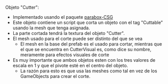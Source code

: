 ﻿Objeto "Cutter":
- Implementado usando el paquete [parabox-CSG](https://github.com/karl-/pb_CSG)
- Este objeto contiene un script que corta un objeto con el tag "Cuttable" usando la mesh que tenga asignada.
- La parte cortada tendrá la textura del objeto "Cutter".
- El mesh usado para el corte puede ser distinto del que se vea
  - El mesh en la base del prefab es el usado para cortar, mientras que el que se encuentra en CutterVisual es, como dice su nombre, meramente para efectos visuales de corte
- Es muy importante que ambos objetos esten con los tres valores de escala en 1 y que el pivote esté en el centro del objeto.
  - La razón para esto es que usa las meshes como tal en vez de los GameObjects para crear el corte. 